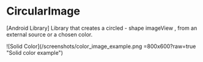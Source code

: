 # CircularImage
[Android Library] Library that creates a circled - shape imageView , from an external source or a chosen color.

![Solid Color](/screenshots/color_image_example.png =800x600?raw=true "Solid color example")
